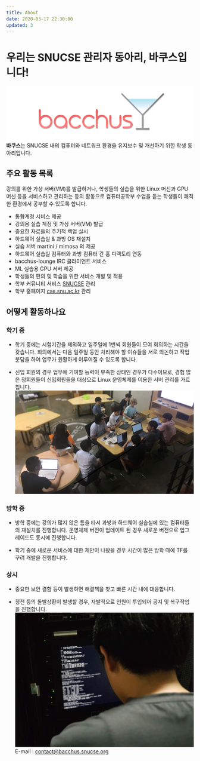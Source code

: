 ```yaml
---
title: About
date: 2020-03-17 22:30:00
updated: 3
---
```

# 우리는 SNUCSE 관리자 동아리, 바쿠스입니다!

![Logo](bacchus.png)
**바쿠스**는 SNUCSE 내의 컴퓨터와 네트워크 환경을 유지보수 및 개선하기 위한 학생 동아리입니다.

 ## 주요 활동 목록

 강의를 위한 가상 서버(VM)를 발급하거나, 학생들의 실습을 위한 Linux 머신과 GPU 머신 등을 서비스하고 관리하는 등의 활동으로 컴퓨터공학부 수업을 듣는 학생들이 쾌적한 환경에서 공부할 수 있도록 합니다.

* 통합계정 서비스 제공
* 강의용 실습 계정 및 가상 서버(VM) 발급
* 중요한 자료들의 주기적 백업 실시 
* 하드웨어 실습실 & 과방 OS 재설치
* 실습 서버 martini / mimosa 의 제공
* 하드웨어 실습실 컴퓨터와 과방 컴퓨터 간 홈 디렉토리 연동
* bacchus-lounge IRC 클라이언트 서비스
* ML 실습용 GPU 서버 제공
* 학생들의 편의 및 학습을 위한 서비스 개발 및 적용
* 학부 커뮤니티 서비스 [SNUCSE](https://www.snucse.org) 관리
* 학부 홈페이지 [cse.snu.ac.kr](https://cse.snu.ac.kr) 관리


## 어떻게 활동하나요

### 학기 중

* 학기 중에는 시험기간을 제외하고 일주일에 1번씩 회원들이 모여 회의하는 시간을 갖습니다. 회의에서는 다음 일주일 동안 처리해야 할 이슈들을 서로 의논하고 작업 분담을 하여 업무가 원활하게 이루어질 수 있도록 합니다.

* 신입 회원의 경우 업무에 기여할 능력이 부족한 상태인 경우가 다수이므로, 경험 많은 정회원들이 신입회원들을 대상으로 Linux 운영체제를 이용한 서버 관리를 가르칩니다.
![Meeting](meeting.png)

### 방학 중

* 방학 중에는 강의가 많지 않은 틈을 타서 과방과 하드웨어 실습실에 있는 컴퓨터들의 재설치를 진행합니다. 운영체제 버전이 업데이트 된 경우 새로운 버전으로 업그레이드도 동시에 진행합니다.

* 학기 중에 새로운 서비스에 대한 제안이 나왔을 경우 시간이 많은 방학 때에 TF를 꾸려 개발을 진행합니다.

### 상시

* 중요한 보안 결함 등이 발생하면 해결책을 찾고 빠른 시간 내에 대응합니다.

* 정전 등의 돌발상황이 발생할 경우, 자발적으로 인원이 투입되어 공지 및 복구작업을 진행합니다.
![Working](working.jpg)
E-mail : contact@bacchus.snucse.org
